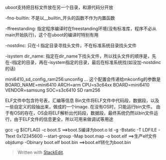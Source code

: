 uboot支持把目标文件放在另一个目录，和源代码分开放

-fno-builtin: 不是以__builtin_开头的函数不作为内置函数

-ffreestanding: 指定程序编译时在freestanding环境(没有标准库，程序不必从main开始执行)，这个在uboot的编译时特别有用

-nostdinc: 只在-I 指定目录寻找头文件，不在标准系统目录找头文件

-isystem dir_name: 指定在dir_name下找头文件，所以找头文件的顺序是，先在-I指定的目录，再在-isystem指定的目录，最后在标准系统找(如没加-nostdinc的话)

mini6410_sd_config_ram256:unconfig
...
这个配置会传递给mkconfig的参数是
BOARD_NAME=mini6410
ARCH=arm
CPU=s3c64xx
BOARD=mini6410
VENDOR=samsung
SOC=s3c6410
SD
ram256

ELF文件中包含符号表，汇编等信息
Bin文件将ELF文件中代码段，数据段，以及一些自定义的段抽出来，做成的一个image. 在没有OS时，只能运行bin文件。
由于有OS的存在，OS会将ELF解析出代码段，数据段，最终系统仍然以bin文件运行，由于ELF文件的信息更全，所以可用来做调试等用途

gcc -g $(CFLAG) -c boot.S   ==>boot.S编译为boot.o
ld -g -Bstatic -T LDFILE -Ttext 0x12345600 --start-group -Map boot.map -o boot.elf  ==>生产elf文件
objdump -Obinary boot.elf boot.bin ==>boot.elf转化为boot.bin

> Written with [StackEdit](https://stackedit.io/).
<!--stackedit_data:
eyJoaXN0b3J5IjpbODEwODE3MjMyLC04NTgxNTA4MzZdfQ==
-->
